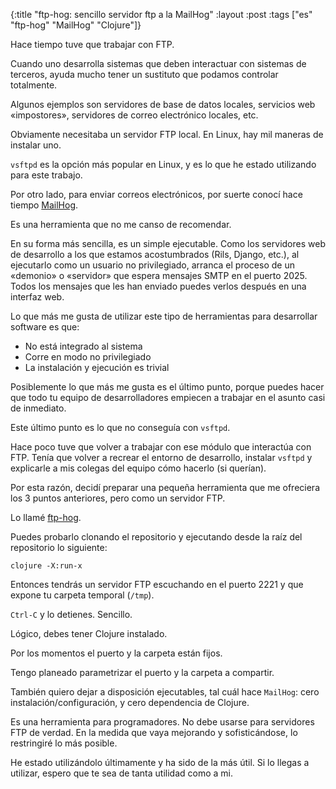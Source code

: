 {:title "ftp-hog: sencillo servidor ftp a la MailHog"
 :layout :post
 :tags ["es" "ftp-hog" "MailHog" "Clojure"]}

Hace tiempo tuve que trabajar con FTP.

Cuando uno desarrolla sistemas que deben interactuar con sistemas de
terceros, ayuda mucho tener un sustituto que podamos controlar
totalmente.

Algunos ejemplos son servidores de base de datos locales, servicios
web «impostores», servidores de correo electrónico locales, etc.

Obviamente necesitaba un servidor FTP local. En Linux, hay mil maneras
de instalar uno.

`vsftpd` es la opción más popular en Linux, y es lo que he estado
utilizando para este trabajo.

Por otro lado, para enviar correos electrónicos, por suerte conocí
hace tiempo [MailHog](https://github.com/mailhog/MailHog).

Es una herramienta que no me canso de recomendar.

En su forma más sencilla, es un simple ejecutable. Como los servidores
web de desarrollo a los que estamos acostumbrados (Rils, Django,
etc.), al ejecutarlo como un usuario no privilegiado, arranca el
proceso de un «demonio» o «servidor» que espera mensajes SMTP en el
puerto 2025. Todos los mensajes que les han enviado puedes verlos
después en una interfaz web.

Lo que más me gusta de utilizar este tipo de herramientas para
desarrollar software es que:

- No está integrado al sistema
- Corre en modo no privilegiado
- La instalación y ejecución es trivial

Posiblemente lo que más me gusta es el último punto, porque puedes
hacer que todo tu equipo de desarrolladores empiecen a trabajar en el
asunto casi de inmediato.

Este último punto es lo que no conseguía con `vsftpd`.

Hace poco tuve que volver a trabajar con ese módulo que interactúa con
FTP. Tenía que volver a recrear el entorno de desarrollo, instalar
`vsftpd` y explicarle a mis colegas del equipo cómo hacerlo (si
querían).

Por esta razón, decidí preparar una pequeña herramienta que me
ofreciera los 3 puntos anteriores, pero como un servidor FTP.

Lo llamé [ftp-hog](https://github.com/jgomo3/ftp-hog/).

Puedes probarlo clonando el repositorio y ejecutando desde la raíz del
repositorio lo siguiente:

```
clojure -X:run-x
```

Entonces tendrás un servidor FTP escuchando en el puerto 2221 y que
expone tu carpeta temporal (`/tmp`).

`Ctrl-C` y lo detienes. Sencillo.

Lógico, debes tener Clojure instalado.

Por los momentos el puerto y la carpeta están fijos.

Tengo planeado parametrizar el puerto y la carpeta a compartir.

También quiero dejar a disposición ejecutables, tal cuál hace
`MailHog`: cero instalación/configuración, y cero dependencia de
Clojure.

Es una herramienta para programadores. No debe usarse para servidores
FTP de verdad. En la medida que vaya mejorando y sofisticándose, lo
restringiré lo más posible.

He estado utilizándolo últimamente y ha sido de la más útil. Si lo
llegas a utilizar, espero que te sea de tanta utilidad como a mi.
